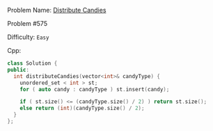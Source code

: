 Problem Name: [Distribute Candies](https://leetcode.com/problems/distribute-candies/)

Problem #575

Difficulty: `Easy`

Cpp:

```cpp
class Solution {
public:
  int distributeCandies(vector<int>& candyType) {
    unordered_set < int > st;
    for ( auto candy : candyType ) st.insert(candy);

    if ( st.size() <= (candyType.size() / 2) ) return st.size();
    else return (int)(candyType.size() / 2);
  }
};
```
